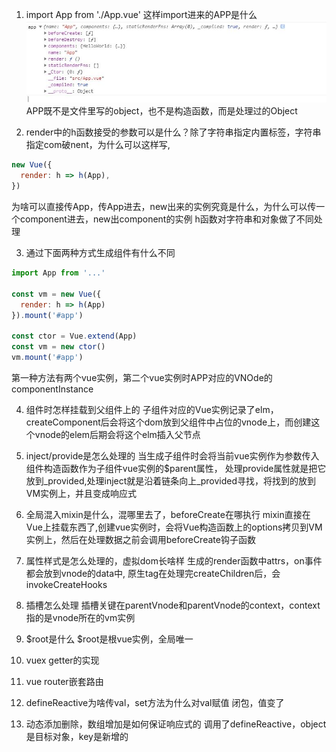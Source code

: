 1. import App from './App.vue' 这样import进来的APP是什么
![APP](./App.JPG)
APP既不是文件里写的object，也不是构造函数，而是处理过的Object

2. render中的h函数接受的参数可以是什么？除了字符串指定内置标签，字符串指定com破nent，为什么可以这样写,
```javascript
new Vue({
  render: h => h(App),
})
```
为啥可以直接传App，传App进去，new出来的实例究竟是什么，为什么可以传一个component进去，new出component的实例
h函数对字符串和对象做了不同处理

3. 通过下面两种方式生成组件有什么不同
```javascript
import App from '...'

const vm = new Vue({
  render: h => h(App)
}).mount('#app')

const ctor = Vue.extend(App)
const vm = new ctor()
vm.mount('#app')
```
第一种方法有两个vue实例，第二个vue实例时APP对应的VNOde的componentInstance

4. 组件时怎样挂载到父组件上的
子组件对应的Vue实例记录了elm，createComponent后会将这个dom放到父组件中占位的vnode上，而创建这个vnode的elem后期会将这个elm插入父节点

5. inject/provide是怎么处理的
当生成子组件时会将当前vue实例作为参数传入组件构造函数作为子组件vue实例的$parent属性，
处理provide属性就是把它放到_provided,处理inject就是沿着链条向上_provided寻找，将找到的放到VM实例上，并且变成响应式

6. 全局混入mixin是什么，混哪里去了，beforeCreate在哪执行
mixin直接在Vue上挂载东西了,创建vue实例时，会将Vue构造函数上的options拷贝到VM实例上，然后在处理数据之前会调用beforeCreate钩子函数

7. 属性样式是怎么处理的，虚拟dom长啥样
生成的render函数中attrs，on事件都会放到vnode的data中,
原生tag在处理完createChildren后，会invokeCreateHooks


8. 插槽怎么处理
插槽关键在parentVnode和parentVnode的context，context指的是vnode所在的vm实例

9. $root是什么
$root是根vue实例，全局唯一

10. vuex getter的实现

11. vue router嵌套路由

12. defineReactive为啥传val，set方法为什么对val赋值
闭包，值变了

13. 动态添加删除，数组增加是如何保证响应式的
调用了defineReactive，object是目标对象，key是新增的



